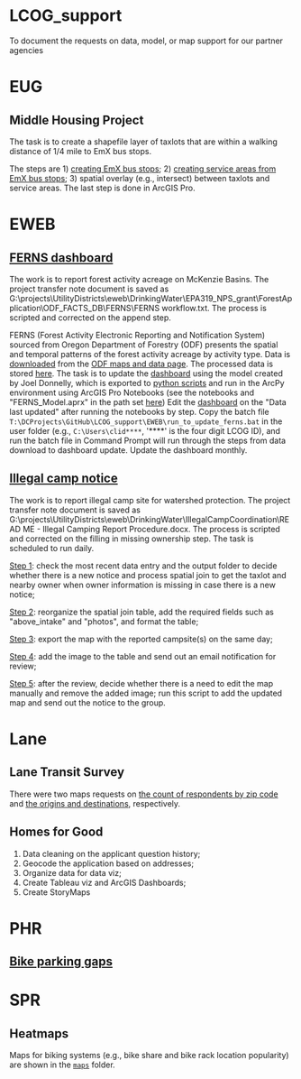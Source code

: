 # LCOG_support
To document the requests on data, model, or map support for our partner agencies

# EUG
## Middle Housing Project

The task is to create a shapefile layer of taxlots that are within a walking distance of 1/4 mile to EmX bus stops.

The steps are 1) [creating EmX bus stops](https://github.com/dongmeic/LCOG_support/blob/main/EUG/Create_EmX_stops.ipynb); 2) [creating service areas from EmX bus stops](https://github.com/dongmeic/LCOG_support/blob/main/EUG/ServiceAreaAnalysis.py); 3) spatial overlay (e.g., intersect) between taxlots and service areas. The last step is done in ArcGIS Pro.

# EWEB
## [FERNS dashboard](https://lcog.maps.arcgis.com/apps/dashboards/f003689bcb7f45eca5be6f02baada6c0)

The work is to report forest activity acreage on McKenzie Basins. The project transfer note document is saved as G:\projects\UtilityDistricts\eweb\DrinkingWater\EPA319_NPS_grant\ForestApplication\ODF_FACTS_DB\FERNS\FERNS workflow.txt. The process is scripted and corrected on the append step.

FERNS (Forest Activity Electronic Reporting and Notification System) sourced from Oregon Department of Forestry (ODF) presents the spatial and temporal patterns of the forest activity acreage by activity type. Data is [downloaded](https://github.com/dongmeic/LCOG_support/blob/main/EWEB/download_FERNS.py) from the [ODF maps and data page](https://www.oregon.gov/ODF/AboutODF/Pages/MapsData.aspx). The processed data is stored [here](https://services5.arcgis.com/9s1YtFmLS0YTl10F/arcgis/rest/services/FERNS_for_McKenzie_Catchments/FeatureServer). The task is to update the [dashboard](https://lcog.maps.arcgis.com/home/item.html?id=f003689bcb7f45eca5be6f02baada6c0) using the model created by Joel Donnelly, which is exported to [python scripts](https://github.com/dongmeic/LCOG_support/tree/main/EWEB) and run in the ArcPy environment using ArcGIS Pro Notebooks (see the notebooks and "FERNS_Model.aprx" in the path set [here](https://github.com/dongmeic/LCOG_support/blob/main/EWEB/FERNS_for_AGO_step1.py)) Edit the [dashboard](https://lcog.maps.arcgis.com/home/item.html?id=f003689bcb7f45eca5be6f02baada6c0) on the "Data last updated" after running the notebooks by step. Copy the batch file `T:\DCProjects\GitHub\LCOG_support\EWEB\run_to_update_ferns.bat` in the user folder (e.g., `C:\Users\clid****`, '****' is the four digit LCOG ID), and run the batch file in Command Prompt will run through the steps from data download to dashboard update. Update the dashboard monthly.

## [Illegal camp notice](https://lcog.maps.arcgis.com/home/webmap/viewer.html?webmap=e200b60e56bc4abdbc3b6ba09eca89bf)

The work is to report illegal camp site for watershed protection. The project transfer note document is saved as G:\projects\UtilityDistricts\eweb\DrinkingWater\IllegalCampCoordination\READ ME - Illegal Camping Report Procedure.docx. The process is scripted and corrected on the filling in missing ownership step. The task is scheduled to run daily.

[Step 1](https://github.com/dongmeic/LCOG_support/blob/main/EWEB/illegal_camp_notice_1.py): check the most recent data entry and the output folder to decide whether there is a new notice and process spatial join to get the taxlot and nearby owner when owner information is missing in case there is a new notice;

[Step 2](https://github.com/dongmeic/LCOG_support/blob/main/EWEB/illegal_camp_notice_2.py): reorganize the spatial join table, add the required fields such as "above_intake" and "photos", and format the table;

[Step 3](https://github.com/dongmeic/LCOG_support/blob/main/EWEB/illegal_camp_notice_3.py): export the map with the reported campsite(s) on the same day;

[Step 4](https://github.com/dongmeic/LCOG_support/blob/main/EWEB/illegal_camp_notice_4.py): add the image to the table and send out an email notification for review;

[Step 5](https://github.com/dongmeic/LCOG_support/blob/main/EWEB/illegal_camp_notice_5.py): after the review, decide whether there is a need to edit the map manually and remove the added image; run this script to add the updated map and send out the notice to the group.

# Lane
## Lane Transit Survey
There were two maps requests on [the count of respondents by zip code](https://github.com/dongmeic/LCOG_support/blob/main/Lane/LaneCountyTransit_ZipCode.ipynb) and [the origins and destinations](https://github.com/dongmeic/LCOG_support/blob/main/Lane/LaneCountyTransit_OriginDest.ipynb), respectively.
## Homes for Good
1. Data cleaning on the applicant question history;
2. Geocode the application based on addresses;
3. Organize data for data viz;
4. Create Tableau viz and ArcGIS Dashboards;
5. Create StoryMaps

# PHR
## [Bike parking gaps](https://github.com/dongmeic/LCOG_support/tree/main/PHR#bike-parking-gaps)

# SPR
## Heatmaps

Maps for biking systems (e.g., bike share and bike rack location popularity) are shown in the [`maps`](https://github.com/dongmeic/LCOG_support/tree/main/SPR/maps) folder.
